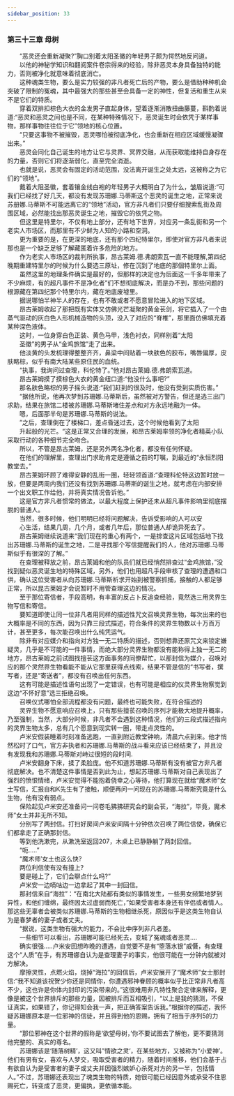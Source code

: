 ```yaml
---
sidebar_position: 33
---
```

### 第三十三章 母树  


　　“恶灵还会重新凝聚?”胸口别着太阳圣徽的年轻男子颇为愕然地反问道。  
　　以他的神秘学知识和翻阅案件卷宗得来的经验，除非恶灵本身具备独特的能力，否则被净化就意味着彻底消亡。  
　　这种魂类生物，要么是实力较强的非凡者死亡后的产物，要么是借助种种机会突破了限制的冤魂，其中最强大的那些甚至会具备一定的神性，但复活和重生从来不是它们的特质。  
　　穿着双排扣棕色大衣的金发男子直起身体，望着逐渐消散扭曲藤蔓，斟酌着说道:“恶灵和恶灵之间也是不同，在某种特殊情况下，恶灵诞生时会依凭于某样事物，那样事物往往位于它”领地的核心位置。  
　　“只要这事物不被摧毁，恶灵哪怕被彻底净化，也会重新在相应区域缓慢凝骤出来。”  
　　恶灵会同化自己诞生的地方让它与灵界、冥界交融，从而获取能维持自身存在的力量，否则它们将逐渐弱化，直至完全消逝。  
　　也就是说，恶灵会有固定的活动范围，没法离开诞生之处太远，这被称之为它们的“领地”。  
　　戴着大阻圣徽，套着镶金线白袍的年轻男子大概明白了为什么，皱眉说道:“可我们已经找了好几天，都没有发现苏珊娜.马蒂斯这个恶灵的诞生之地，正常来说苏册娜.马蒂斯不可能远离它的“领地”活动，官方非凡者们只要仔细搜索乱街及周围区域，必然能找出那恶灵诞生之地，摧毁它的依凭之物。  
　　但这里是特里尔，不仅有地上部分，还有地下世界，对应另一条乱街和另一个老实人市场区，而那里有不少鲜为人知的小路和空洞。  
　　更为重要的是，在更深的地底，还有那个四纪特里尔，即使对官方非凡者来说那也是一个缺乏足够了解藏匿着许多危险的地方。  
　　作为老实人市场区的裁判所执事，昂古莱姆.德.弗朗索瓦一直不能理解,第四纪晚期重建特里尔的时候为什么要选三原址，修在沉到了地底的那個特里尔上面。  
　　虽然这里的地理条件确实是最好的，但那样的决定也为后面这一千多年带来了不少麻烦，有的超凡事件不是净化者”们不想彻底解决，而是办不到，那些问题的根源藏在第四纪那个特里尔内，藏在地底废墟里。  
　　据说哪怕半神半人的存在，也有不敢或者不愿意冒险进入的地下区域。  
　　昂古莱姆收起了那把既有实体又仿佛光芒凝聚的黄金苌剑，将它插入了一个由蒸气驱动的灰白色人形机械造物的头顶，没入了对应的“脊椎”，那里面仿佛填充着某种深色液体。  
　　这时，一位身穿白色正装、黄色马甲，浅色衬衣，同样别着“太阳  
　　圣徽”的男子从“金鸡旅馆”走了出来。  
　　他淡黄的头发梳理得整整齐齐，鼻梁中间贴着一块肤色的胶布，嘴唇偏厚，皮肤略棕，似乎有南大陆某些原住民的血统。  
　　“执事，我询问过查理，科伦特了。”他对昂古莱姆.德.弗朗索瓦道。  
　　昂古莱姆摸了摸棕色大衣的黄金纽口道:“他没什么事吧?”  
　　那名肤色略棕的男子摇头说道:“我们赶到的很及时，他没有受到实质伤害。”  
　　“据他所说，他再次梦到苏珊娜.马蒂斯后，虽然被对方警告，但还是选三出门求助，结果在旅馆二楼被苏珊娜.马蒂斯堵住差点和对方永远地融为一体。  
　　嗯，后面那半句是苏珊娜.马蒂斯的说法。  
　　”之后，查理倒在了楼梯口，差点昏迷过去，这个时候他看到了太阳  
　　升起般的光芒。“这是正常又合理的发展，和昂古莱姆率领的净化者精英小队采取行动的各种细节完全吻合。  
　　所以，不管是昂古莱姆，还是另外两名净化者，都没有任何怀疑。  
　　在他们的理解里，查理出门求助肯定是遵循之前的叮嘱，到最近的“永恒烈阳教堂去。”  
　　昂古莱姆环顾了难得安静的乱街一圈，轻轻领首道:“查理科伦特这边暂时放一放，但要是两周内我们还没有找到苏珊娜.马蒂斯的诞生之地，就考虑在内部安排一个出文职工作给他，并将真实情况告诉他。”  
　　这是官方非凡者惯常的做法，以最大程度上保护还未从超凡事件影响里彻底摆脱的普通人。  
　　当然，很多时候，他们明明已经将问题解决，告诉受影响的人可以安  
　　心生活，结果几周，几个月，或者几年后，那位普通人却诡异死去了。  
　　昂古莱姆继续说道来“我们现在的重心有两个，一是排查这片区域包括地下找出苏珊娜.马蒂斯的诞生之地，二是寻找那个写信提醒我们的人，他对苏珊娜.马蒂斯似乎有很深的了解。”  
　　在查理被释放之前，昂古莱姆和他的队员们就已经悄然排查过“金鸡旅馆，”没找到疑似恶灵诞生地的特殊区域，另外，他们也用超凡手段审核了查理的遭遇和口供，确认这位受害者从向苏珊娜.马蒂斯祈求开始到被警察抓捕，接触的人都足够正常，所以昆古莱姆才会说暂时不用管查理这边的情况。  
　　至于那位寄信者，手段高明，有丰富的反占卜反追查经验，竟然选三用灵界生物写信和寄信。  
　　要知道即使让同一位非凡者用同样的描述性咒文召唤灵界生物，每次出来的也大概率是不同的东西，因为只靠三段式描述，符合条件的灵界生物数以十万百万计，甚至更多，每次能召唤出什么纯凭运气。  
　　除非有对应媒介和指向对方独一无二特质的描述，否则想靠还原咒文来锁定嫌疑灵，几乎是不可能的一件事情，而绝大部分灵界生物都没有能称得上独一无二的地方，昂古莱姆之前试图找擅苌这方面事务的同僚帮忙，以那封信为媒介，召唤对应的那个灵然界生物看能不能从它那里获得点线索，结果不管是信的“书写者，撰写者，还是“寄送者”，都没有召唤出任何东西。  
　　这有可能是描述性语句出现了一定错误，也有可能是相应的仪灵界生物察觉到这边“不怀好意”选三拒绝召唤。  
　　召唤仪式哪怕全部流程都没有问题，最终也可能失败，在符合描述的  
　　灵界生物不愿意响应召唤上，只有那些擅苌召唤的序列才能极大地提升概率，乃至强制，当然，大部分时候，非凡者不会遇到这种情况，他们的三段式描述指向的灵界生物太多，总有几个愿意到现实转一圈，带走点灵性的。  
　　卢米安假装睡着时刻准备逃跑，一直到附近教堂钟响，清晨六点到来。他才悄然松时了口气，官方非执者和苏珊娜.马蒂斯的战斗看来应该已经结束了，并且没有发现我和苏珊娜.马蒂斯对峙过很短的段时间.  
　　卢米安翻身下床，揉了柔脸庞。他不知道苏珊娜.马蒂斯有没有被官方非凡者彻底解决。也不清楚这件事情是否到此为止，想起苏珊娜.马蒂斯对自己表现出了强烈的愤恨情绪，卢米安觉得不能抱着侥幸之心等待，他打算现在就给“魔术师”女士写信，汇报自和K先生有了接触，顺便再问一问现在的苏珊娜.马蒂斯究竟是什么生物，他有没有弱点。  
　　保险起见卢米安还准备问一问卷毛狒狒研究会的副会苌，“海拉”，毕竟，魔术师”女土并非无所不知。  
　　分别写了两封信。打扫好房间卢米安间隔十分钟依次召唤了两位信使，确保它们都拿走了正确那封信。  
　　等到他洗漱完，从漱洗室返回207，木桌上已静静躺了两封回信。  
　　“呃.....”  
　　“魔术师’女土也这么快?  
　　两位利信使有没有撞上?  
　　要是碰上了，它们会聊点什么吗?”  
　　卢米安一边嘀咕边一边拿起了其中一封回信。  
　　那封信来自“海拉”：“在南北大陆都有类似的事情发生，一些男女频繁地梦到异性，和他们缠绵，最终因太过虚弱而死亡，”如果受害者本身还有伴侣或者情人。那这些无辜者会被类似苏珊娜.马蒂斯的生物相继杀死，原因似乎是这类生物自认为是春梦者的妻子或者丈夫。  
　　“据说，这类生物有强大的能力，不会比中序列非凡者差。  
　　一些细节可以看出，苏珊娜可能已经死去，变城了冤魂或者恶灵....  
　　确实很强.....卢米安回想昨晚的遭遇，自觉要不是有“堕落水银”威慑，有查理这个“人质”在手，有苏珊娜自认为是查理妻子的事实，他很可能在一分钟内就被对方解决。  
　　摩擦灵性，点燃火焰，烧掉“海拉”的回信后，卢米安展开了“魔术师”女士那封信:“我不知道该祝贺少你还是同情你，你遭遇邪神眷顾的概率似乎比正常非凡者高不少，这也许是你体内封印的污染带来的。”这很难用非凡特性聚合定律来解释，更像是被这个世界排斥的那些力量，因被排斥而互相吸引，“以上是我的猜测，不保证真实，如果错了，你记得知会我一声，把正确答案告诉我。”根据你的描述，我怀疑苏珊娜原本是一位邪神的信徒，并且得到他的恩赐，拥有了相当于序列5的力量。  
　　“那位邪神在这个世界的假称是‘欲望母树，’你不要试图去了解他，更不要猜测他完整的、真实的尊名。  
　　苏珊娜该是‘随落树精’，这又叫”情欲之灵‘，在某些地方，又被称为“小爱神’。他们有男有女，喜欢与人梦交，吸取受害者的精力，随着时间推移，他们会基于占有欲自认为是受害者的妻子或丈夫并因强烈嫉妒心杀死对方的另一半，包括情人。”不过，苏珊娜还表现出了魂类生物的特质，她很可能已经因意外或承受不住恩赐死亡，转变成了恶灵，更偏执，更依循本能。  
